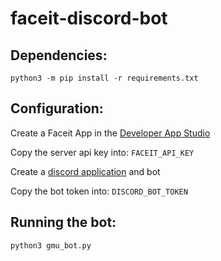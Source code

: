 # faceit-discord-bot

## Dependencies:

`python3 -m pip install -r requirements.txt`

## Configuration:

Create a Faceit App in the [Developer App Studio](https://developers.faceit.com/apps)

Copy the server api key into: `FACEIT_API_KEY`

Create a [discord application](https://discord.com/developers/applications) and bot

Copy the bot token into: `DISCORD_BOT_TOKEN`

## Running the bot:

`python3 gmu_bot.py`
